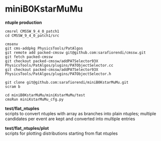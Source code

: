 # miniB0KstarMuMu

**ntuple production**  
```
cmsrel CMSSW_9_4_0_patch1 
cd CMSSW_9_4_0_patch1/src

cmsenv  
git cms-addpkg PhysicsTools/PatAlgos
git remote add packed-cmssw git@github.com:sarafiorendi/cmssw.git
git fetch packed-cmssw
git checkout packed-cmssw/addPATSelector93X PhysicsTools/PatAlgos/plugins/PATObjectSelector.cc
git checkout packed-cmssw/addPATSelector93X PhysicsTools/PatAlgos/plugins/PATObjectSelector.h

git clone git@github.com:sarafiorendi/miniB0KstarMuMu.git  
scram b

cd miniB0KstarMuMu/miniKstarMuMu/test
cmsRun miniKstarMuMu_cfg.py
```

**test/flat_ntuples**  
scripts to convert ntuples with array as branches into plain ntuples; multiple candidates per event are kept and converted into multiple entries

**test/flat_ntuples/plot**  
scripts for plotting distributions starting from flat ntuples  

